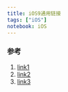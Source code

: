 ```yaml
---
title: iOS9通用链接
tags: ["iOS"]
notebook: iOS
---
```


### 参考

1. [link1](https://yohunl.com/ios-universal-links-tong-yong-lian-jie/)
2. [link2](http://www.nero.today/index.php/2016/01/26/appswitchonwechatonios9/)
3. [link3](http://blog.hokolinks.com/how-to-implement-apple-universal-links-on-ios-9/)